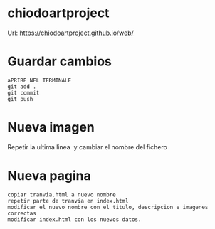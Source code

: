 # chiodoartproject
Url: 
https://chiodoartproject.github.io/web/
# Guardar cambios
```
aPRIRE NEL TERMINALE 
git add .
git commit
git push
```

# Nueva imagen

Repetir la ultima linea <img src...> y cambiar el nombre del fichero

# Nueva pagina
```
copiar tranvia.html a nuevo nombre
repetir parte de tranvia en index.html
modificar el nuevo nombre con el titulo, descripcion e imagenes correctas
modificar index.html con los nuevos datos.
```

